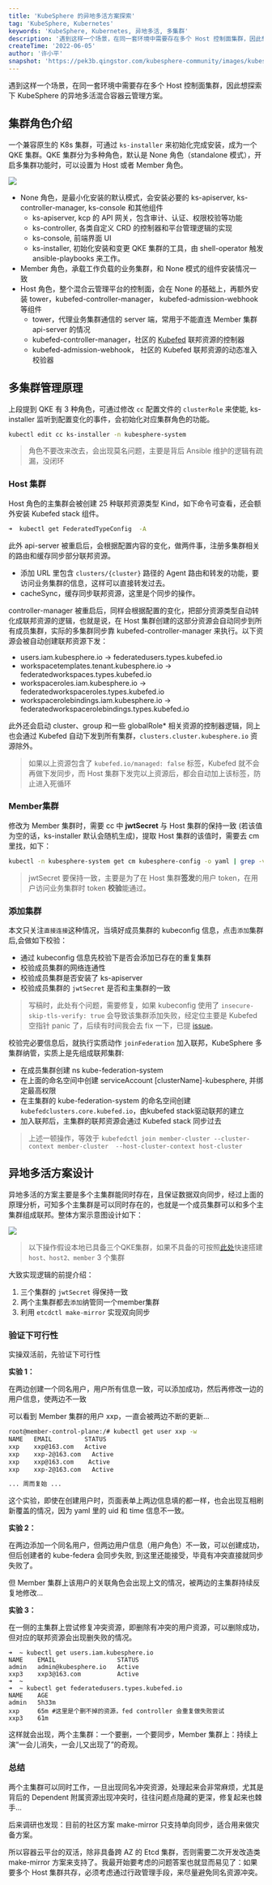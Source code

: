 ```yaml
---
title: 'KubeSphere 的异地多活方案探索'
tag: 'KubeSphere, Kubernetes'
keywords: 'KubeSphere, Kubernetes, 异地多活, 多集群'
description: '遇到这样一个场景，在同一套环境中需要存在多个 Host 控制面集群，因此想探索下 KubeSphere 的异地多活混合容器云管理方案。'
createTime: '2022-06-05'
author: '许小平'
snapshot: 'https://pek3b.qingstor.com/kubesphere-community/images/kubesphere-multihosts-cover.png'
---
```


遇到这样一个场景，在同一套环境中需要存在多个 Host 控制面集群，因此想探索下 KubeSphere 的异地多活混合容器云管理方案。

## 集群角色介绍

一个兼容原生的 K8s 集群，可通过 `ks-installer` 来初始化完成安装，成为一个 QKE 集群。QKE 集群分为多种角色，默认是 None 角色（standalone 模式），开启多集群功能时，可以设置为 Host 或者 Member 角色。

![](https://pek3b.qingstor.com/kubesphere-community/images/kcp-multicluster.png)

- None 角色，是最小化安装的默认模式，会安装必要的 ks-apiserver, ks-controller-manager, ks-console 和其他组件
  - ks-apiserver, kcp 的 API 网关，包含审计、认证、权限校验等功能
  - ks-controller, 各类自定义 CRD 的控制器和平台管理逻辑的实现
  - ks-console, 前端界面 UI
  - ks-installer, 初始化安装和变更 QKE 集群的工具，由 shell-operator 触发 ansible-playbooks 来工作。
- Member 角色，承载工作负载的业务集群，和 None 模式的组件安装情况一致
- Host 角色，整个混合云管理平台的控制面，会在 None 的基础上，再额外安装 tower，kubefed-controller-manager， kubefed-admission-webhook 等组件
  - tower，代理业务集群通信的 server 端，常用于不能直连 Member 集群 api-server 的情况
  - kubefed-controller-manager，社区的 [Kubefed](https://github.com/kubernetes-sigs/kubefed) 联邦资源的控制器
  - kubefed-admission-webhook， 社区的 Kubefed 联邦资源的动态准入校验器

## 多集群管理原理

上段提到 QKE 有 3 种角色，可通过修改 `cc` 配置文件的 `clusterRole` 来使能, ks-installer 监听到配置变化的事件，会初始化对应集群角色的功能。
```bash
kubectl edit cc ks-installer -n kubesphere-system
```
> 角色不要改来改去，会出现莫名问题，主要是背后 Ansible 维护的逻辑有疏漏，没闭环

### Host 集群

Host 角色的主集群会被创建 25 种联邦资源类型 Kind，如下命令可查看，还会额外安装 Kubefed stack 组件。
``` bash
➜  kubectl get FederatedTypeConfig  -A
```

此外 api-server 被重启后，会根据配置内容的变化，做两件事，注册多集群相关的路由和缓存同步部分联邦资源。
 - 添加 URL 里包含 `clusters/{cluster}` 路径的 Agent 路由和转发的功能，要访问业务集群的信息，这样可以直接转发过去。
 - cacheSync，缓存同步联邦资源，这里是个同步的操作。

controller-manager 被重启后，同样会根据配置的变化，把部分资源类型自动转化成联邦资源的逻辑，也就是说，在 Host 集群创建的这部分资源会自动同步到所有成员集群，实际的多集群同步靠 kubefed-controller-manager 来执行。以下资源会被自动创建联邦资源下发：
  - users.iam.kubesphere.io -> federatedusers.types.kubefed.io
  - workspacetemplates.tenant.kubesphere.io -> federatedworkspaces.types.kubefed.io
  - workspaceroles.iam.kubesphere.io -> federatedworkspaceroles.types.kubefed.io
  - workspacerolebindings.iam.kubesphere.io -> federatedworkspacerolebindings.types.kubefed.io

此外还会启动 cluster、group 和一些 globalRole* 相关资源的控制器逻辑，同上也会通过 Kubefed 自动下发到所有集群，`clusters.cluster.kubesphere.io` 资源除外。

> 如果以上资源包含了 `kubefed.io/managed: false` 标签，Kubefed 就不会再做下发同步，而 Host 集群下发完以上资源后，都会自动加上该标签，防止进入死循环

### Member集群

修改为 Member 集群时，需要 cc 中 **jwtSecret** 与 Host 集群的保持一致 (若该值为空的话，ks-installer 默认会随机生成)，提取 Host 集群的该值时，需要去 cm 里找，如下：
```bash
kubectl -n kubesphere-system get cm kubesphere-config -o yaml | grep -v "apiVersion" | grep jwtSecret
```
> jwtSecret 要保持一致，主要是为了在 Host 集群**签发**的用户 token，在用户访问业务集群时 token **校验**能通过。

### 添加集群

本文只关注`直接连接`这种情况，当填好成员集群的 kubeconfig 信息，点击`添加`集群后,会做如下校验：
- 通过 kubeconfig 信息先校验下是否会添加已存在的重复集群
- 校验成员集群的网络连通性
- 校验成员集群是否安装了 ks-apiserver
- 校验成员集群的 `jwtSecret` 是否和主集群的一致

> 写稿时，此处有个问题，需要修复，如果 kubeconfig 使用了 `insecure-skip-tls-verify: true` 会导致该集群添加失败，经定位主要是 Kubefed 空指针 panic 了，后续有时间我会去 fix 一下，已提 [issue](https://github.com/kubesphere/kubesphere/issues/4891)。

校验完必要信息后，就执行实质动作 `joinFederation` 加入联邦，KubeSphere 多集群纳管，实质上是先组成联邦集群:
- 在成员集群创建 ns kube-federation-system
- 在上面的命名空间中创建 serviceAccount [clusterName]-kubesphere, 并绑定最高权限
- 在主集群的 kube-federation-system 的命名空间创建 `kubefedclusters.core.kubefed.io`，由kubefed stack驱动联邦的建立
- 加入联邦后，主集群的联邦资源会通过 Kubefed stack 同步过去
> 上述一顿操作，等效于 `kubefedctl join member-cluster --cluster-context member-cluster  --host-cluster-context host-cluster`


## 异地多活方案设计

异地多活的方案主要是多个主集群能同时存在，且保证数据双向同步，经过上面的原理分析，可知多个主集群是可以同时存在的，也就是一个成员集群可以和多个主集群组成联邦。整体方案示意图设计如下：

![](https://pek3b.qingstor.com/kubesphere-community/images/kcp-multi-hostclusters.png)

> 以下操作假设本地已具备三个QKE集群，如果不具备的可按照[此处](/docs/4-cloud/kubesphere/kind-multicluster-dev/)快速搭建 `host、host2、member` 3 个集群

大致实现逻辑的前提介绍：

1. 三个集群的 `jwtSecret` 得保持一致
2. 两个主集群都去`添加`纳管同一个member集群
3. 利用 `etcdctl make-mirror` 实现双向同步

### 验证下可行性

实操双活前，先验证下可行性

**实验 1：**

在两边创建一个同名用户，用户所有信息一致，可以添加成功，然后再修改一边的用户信息，使两边不一致

可以看到 Member 集群的用户 xxp，一直会被两边不断的更新...
```bash
root@member-control-plane:/# kubectl get user xxp -w
NAME   EMAIL         STATUS
xxp    xxp@163.com   Active
xxp    xxp-2@163.com   Active
xxp    xxp@163.com    Active
xxp    xxp-2@163.com   Active

... 周而复始 ...
```
这个实验，即使在创建用户时，页面表单上两边信息填的都一样，也会出现互相刷新覆盖的情况，因为 yaml 里的 uid 和 time 信息不一致。

**实验 2：**

在两边添加一个同名用户，但两边用户信息（用户角色）不一致，可以创建成功，但后创建者的 kube-federa 会同步失败, 到这里还能接受，毕竟有冲突直接就同步失败了。

但 Member 集群上该用户的关联角色会出现上文的情况，被两边的主集群持续反复地修改...


**实验 3：**

在一侧的主集群上尝试修复冲突资源，即删除有冲突的用户资源，可以删除成功，但对应的联邦资源会出现删失败的情况。
```
➜  ~ kubectl get users.iam.kubesphere.io
NAME    EMAIL                 STATUS
admin   admin@kubesphere.io   Active
xxp3    xxp3@163.com          Active
➜  ~
➜  ~ kubectl get federatedusers.types.kubefed.io
NAME    AGE
admin   5h33m
xxp     65m #这里是个删不掉的资源，fed controller 会重复做失败尝试
xxp3    61m
```

这样就会出现，两个主集群：一个要删，一个要同步，Member 集群上：持续上演“一会儿消失，一会儿又出现了”的奇观。

### 总结

两个主集群可以同时工作，一旦出现同名冲突资源，处理起来会非常麻烦，尤其是背后的 Dependent 附属资源出现冲突时，往往问题点隐藏的更深，修复起来也棘手...

后来调研也发现：目前的社区方案 make-mirror 只支持单向同步，适合用来做灾备方案。

所以容器云平台的双活，除非具备跨 AZ 的 Etcd 集群，否则需要二次开发改造类 make-mirror 方案来支持了。我最开始要考虑的问题答案也就显而易见了：如果要多个 Host 集群共存，必须考虑通过行政管理手段，来尽量避免同名资源冲突。
